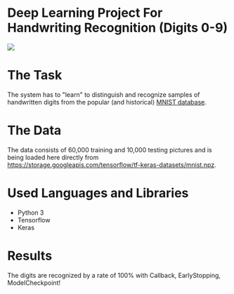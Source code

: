 # Deep Learning Project For Handwriting Recognition (Digits 0-9)

<img src = 'https://external-content.duckduckgo.com/iu/?u=https%3A%2F%2Ftse1.explicit.bing.net%2Fth%3Fid%3DOIP.Ft2rLuO82eItlvJn5HOi9AHaEg%26pid%3DApi&f=1'>


# The Task
<p>The system has to "learn" to distinguish and recognize samples of handwritten digits from the popular (and historical) <a href = 'https://en.wikipedia.org/wiki/MNIST_database'>MNIST database</a>.</p>

# The Data
The data consists of 60,000 training and 10,000 testing pictures and is being loaded here directly from <a href = 'https://storage.googleapis.com/tensorflow/tf-keras-datasets/mnist.npz'>https://storage.googleapis.com/tensorflow/tf-keras-datasets/mnist.npz</a>.

  
# Used Languages and Libraries
<ul>
  <li>Python 3</li>
  <li>Tensorflow</li>
  <li>Keras</li>
</ul>  
  
# Results
The digits are recognized by a rate of 100% with Callback, EarlyStopping, ModelCheckpoint!
